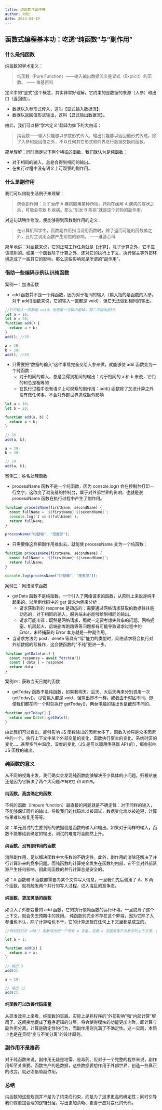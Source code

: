 ```yaml
---
title: 纯函数与副作用
author: 向阳
date: 2023-04-19
---
```


## 函数式编程基本功：吃透“纯函数”与“副作用”

### 什么是纯函数

纯函数的学术定义：

> 纯函数（Pure Function）——输入输出数据流全是显式（Explicit）的函数。
> —— 维基百科

定义中的“显式”这个概念，其实非常好理解，它约束的是数据的来源（入参）和出口（返回值）。

- 数据以入参形式传入，这叫【显式输入数据流】。
- 数据以返回值形式输出，这叫【显式输出数据流】。

由此，我们可以把“学术定义”翻译为如下的大白话：

> 纯函数——输入只能够以参数形式传入，输出只能够以返回值形式传递，除了入参和返回值之外，不以任何其它形式和外界进行数据交换的函数。

简单理解：同时满足以下两个特征的函数，我们就认为是纯函数：

- 对于相同的输入，总是会得到相同的输出。
- 在执行过程中没有语义上可观察的副作用。

### 什么是副作用

我们可以借助生活例子来理解：

> 药物副作用：为了治疗 A 疾病服用某种药物，药物在缓解 A 疾病的症状之余，可能会导致 B 疾病。那么“引发 B 疾病”就是这个药物的副作用。

对这句话稍作修改，便能够得到函数副作用的定义：

> 在计算机科学中，函数副作用指当调用函数时，除了返回可能的函数值之外，还对主调用函数产生附加的影响。 ——维基百科

简单地讲：对函数来说，它的正常工作任务就是【计算】，除了计算之外，它不应该搞别的。如果一个函数除了计算之外，还对它的执行上下文、执行宿主等外部环境造成了一些其它的影响，那么这些影响就是所谓的”副作用”。

### 借助一些编码示例认识纯函数

案例一：加法函数

- add 函数并不是一个纯函数，因为对于相同的输入（输入指的是函数的入参，对于 add()函数来说，它的输入一直都是 void），但它无法做到相同的输出。

```js
//它的输入一直都是 void。但是第一次输出是30，第二次输出是50
let a = 10;
let b = 20;
function add() {
  return a + b;
}
add(); //30

a = 20;
b = 30;
add(); //50
```

- 只需要把“数据的输入”这件事情完全交给入参来做，就能够使 add 函数变为一个纯函数：
  - 对于相同的输入，总是会得到相同的输出：对于相同的 a 和 b 来说，它们的和总是相等的
  - 在执行过程中没有语义上可观察的副作用：add() 函数除了加法计算之外没有做任何事，不会对外部世界造成额外影响

```js
let a = 10;
let b = 20;

function add(a, b) {
  return a + b;
}

// 30
add(a, b);

a = 30;
b = 40;

// 70
add(a, b);
```

案例二：姓名处理函数

- processName 函数不是一个纯函数，因为 console.log() 会在控制台打印一行文字，这改变了浏览器的控制台，属于对外部世界的影响，也就是说 processName 函数在执行过程中产生了副作用。

```js
function processName(firstName, secondName) {
  const fullName = `${firstName}·${secondName}`;
  console.log(`I am ${fullName}`);
  return fullName;
}

processName("约瑟翰", "庞麦郎");
```

- 只需要像这样把副作用摘出去，就能使 processName 变为一个纯函数：

```js
function processName(firstName, secondName) {
  const fullName = `${firstName}·${secondName}`;
  return fullName;
}

console.log(processName("约瑟翰", "庞麦郎"));
```

案例三：网络请求函数

- getData 函数不是纯函数。一个引入了网络请求的函数，从原则上来说是纯不起来的。以示例代码中的 get 请求为例来分析：
  - 请求获取到的 response 是动态的：需要通过网络请求获取的数据往往是动态的，对于相同的输入，服务端未必能够给到相同的输出。
  - 请求可能出错：既然是网络请求，那就一定要考虑失败率的问题。网络拥塞、机房起火、后端删库跑路等等问题都有可能导致请求过程中的 Error，未经捕获的 Error 本身就是一种副作用。
- 当请求方法为 post、delete 等具有“写”能力的类型时，网络请求将会执行对外部数据的写操作，这会使函数的“不纯”更进一步。

```js
function getData(url) {
  const response = await fetch(url)
  const { data } = response
  return data
}
```

案例四：获取当天日期的函数

- getToday 函数不是纯函数，如果我明天、后天、大后天再来分别调用一次 getToday()，尽管输入都是 void，但输出却不一样。或者由于时区不同，即便我们都在同一个时刻执行 getToday()，两台电脑的输出也是截然不同的。

```js
function getToday() {
  return new Date().getDate();
}
```

由此我们可以看出，能够影响 JS 函数输出的因素太多了，函数入参只是众多因素中的一个。执行上下文中某个外部变量的变化、函数执行宿主的变化、系统时区的变化......甚至空气中温度、湿度的变化（JS 是可以调用传感器 API 的），都会影响 JS 函数的输出。

### 纯函数的意义

从不同的视角出发，我们确实会发现纯函数能够解决不少具体的小问题，归根结底还是因为它解决了两个大问题:`不确定性` 和 `副作用`。

#### 纯函数，高度确定的函数

不纯的函数（Impure function）最直接的问题就是不确定性：对于同样的输入，不能够保证同样的输出。导致我们的代码难以被调试、数据变化难以被追溯、计算结果难以被复用等等。

如：单元测试的主要判断的依据就是函数的输入和输出。如果对于同样的输入，函数不能够给到确定的输出，测试的难度将会陡然上升。

#### 纯函数，没有副作用的函数

消除副作用，足以解决函数中大多数的不确定性。此外，副作用的消除还解决了并行计算带来的竞争问题。而纯函数的计算完全发生在函数的内部，它不会对外部资源产生任何影响，因此纯函数的并行计算总是安全的。

如：A 函数和 B 函数都需要向某个文件写入信息，一旦我们先后调用了 A、B 两个函数，就将触发两个并行的写入过程，进入混乱的竞争态。

#### 纯函数，更加灵活的函数

如引入了外部变量的 add 函数，它的执行依赖函数的运行环境，一旦脱离了这个上下文，就会失去预期中的效用。
纯函数则完全不存在这个弊端，因为它除了入参谁也不认，除了计算啥也不干，它的计算逻辑在任何上下文里都是成立的。

```js
//假如我们将 add() 函数导出到一个没有 a 变量，或者 a 变量类型不为数字的上下文里，那么这个函数将当场失控。

let a = 1;

function add(x) {
  return a + x;
}

// 输出 3
add(2);

a = 10;

// 输出 12
add(2);
```

#### 纯函数可以改善代码质量

从研发效率上来看，纯函数的实践，实际上是将程序的“外部影响”和“内部计算”解耦了。这间接地促成了程序逻辑的分层，将会使得模块的功能更加内聚，即计算与副作用分离。计算是确定性的行为，而副作用则充满了不确定性。这一实践，本质上也是在贯彻“变与不变分离”的设计原则。

### 副作用不是毒药

对于纯函数来说，副作用无疑是地雷、是毒药。但对于一个完整的程序来说，副作用却至关重要。函数生产的是数据，这些数据要想作用于外部世界、创造一些真正的改变，就必须借助副作用。

### 总结

纯函数的这些规则并不是为了约束而约束，而是为了追求更高的确定性；同时引导我们做更加合理的逻辑分层，写出更加清晰、更善于应对变化的代码。
